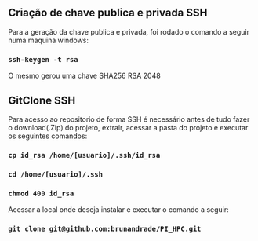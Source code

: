 
## Criação de chave publica e privada SSH

Para a geração da chave publica e privada, foi rodado o comando a seguir numa maquina windows:

### `ssh-keygen -t rsa`

O mesmo gerou uma chave SHA256 RSA 2048


## GitClone SSH

Para acesso ao repositorio de forma SSH é necessário antes de tudo fazer o download(.Zip) do projeto, extrair, acessar a pasta do projeto e executar os seguintes comandos:

### `cp id_rsa /home/[usuario]/.ssh/id_rsa`

### `cd /home/[usuario]/.ssh`

### `chmod 400 id_rsa`


Acessar a local onde deseja instalar e executar o comando a seguir:

### `git clone git@github.com:brunandrade/PI_HPC.git`
